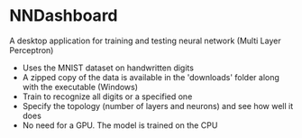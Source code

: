 # NNDashboard

A desktop application for training and testing neural network (Multi Layer Perceptron)

* Uses the MNIST dataset on handwritten digits
* A zipped copy of the data is available in the 'downloads' folder along with the executable (Windows)
* Train to recognize all digits or a specified one
* Specify the topology (number of layers and neurons) and see how well it does
* No need for a GPU.  The model is trained on the CPU
